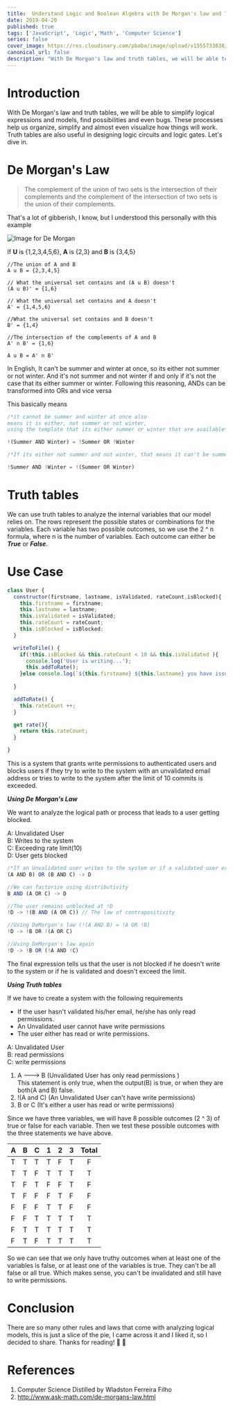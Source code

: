 ```yaml
---
title:  Understand Logic and Boolean Algebra with De Morgan's law and Truth tables 
date: 2019-04-20
published: true
tags: ['JavaScript', 'Logic','Math', 'Computer Science']
series: false
cover_image: https://res.cloudinary.com/pbaba/image/upload/v1555733838/set_m4qev9.jpg
canonical_url: false
description: "With De Morgan's law and truth tables, we will be able to simplify logical expressions and models, find possibilities and even bugs. These processes help us organize, ..."
---
```


# Introduction 
With De Morgan's law and truth tables, we will be able to simplify logical expressions and models, find possibilities and even bugs. These processes help us organize, simplify and almost even visualize how things will work. Truth tables are also useful in designing logic circuits and logic gates. Let's dive in.

# De Morgan's Law 

> The complement of the union of two sets is the intersection of their complements and the complement of the intersection of two sets is the union of their complements.

That's a lot of gibberish, I know, but I understood this personally with this example

![Image for De Morgan](https://res.cloudinary.com/pbaba/image/upload/v1555733838/set_m4qev9.jpg)

If **U** is {1,2,3,4,5,6}, **A** is {2,3} and **B** is {3,4,5}
```
//The union of A and B
A u B = {2,3,4,5}

// What the universal set contains and (A u B) doesn't
(A u B)' = {1,6}

// What the universal set contains and A doesn't
A' = {1,4,5,6} 

//What the universal set contains and B doesn't
B' = {1,4}

//The intersection of the complements of A and B
A' n B' = {1,6} 

A u B = A' n B'
```

In English, It can't be summer and winter at once, so its either not summer or not winter. And it's not summer and not winter if and only if it's not the case that its either summer or winter. Following this reasoning, ANDs can be transformed into ORs and vice versa

This basically means
```js
/*it cannot be summer and winter at once also 
means it is either, not summer or not winter, 
using the template that its either summer or winter that are available*/

!(Summer AND Winter) = !Summer OR !Winter

/*If its either not summer and not winter, that means it can't be summer or winter*/

!Summer AND !Winter = !(Summer OR Winter)
```

# Truth tables 
We can use truth tables to analyze the internal variables that our model relies on. The rows represent the possible states or combinations for the variables. Each variable has two possible outcomes, so we use the 2 ^ n formula, where n is the number of variables. Each outcome can either be ***True*** or ***False***.

# Use Case 

```js
class User {
  constructor(firstname, lastname, isValidated, rateCount,isBlocked){
    this.firstname = firstname;
    this.lastname = lastname;
    this.isValidated = isValidated;
    this.rateCount = rateCount;
    this.isBlocked = isBlocked;
  }

  writeToFile() {
    if(!this.isBlocked && this.rateCount < 10 && this.isValidated ){
      console.log('User is writing...');
      this.addToRate();
    }else console.log(`${this.firstname} ${this.lastname} you have issues`)
   
  }

  addToRate() {
    this.rateCount ++;
  }

  get rate(){
    return this.rateCount;
  }

}
```
This is a system that grants write permissions to authenticated users and blocks users if they try to write to the system with an unvalidated email address or tries to write to the system after the limit of 10 commits is exceeded.

***Using De Morgan's Law***

We want to analyze the logical path or process that leads to a user getting blocked.

A: Unvalidated User <br>
B: Writes to the system <br />
C: Exceeding rate limit(10) <br/>
D: User gets blocked <br />

```js
/*If an Unvalidated user writes to the system or if a validated user exceeds the limit, the user gets blocked.*/
(A AND B) OR (B AND C) -> D

//We can factorize using distributivity
B AND (A OR C) -> D

//The user remains unblocked at !D
!D -> !(B AND (A OR C)) // The law of contrapositivity

//Using DeMorgan's law (!(A AND B) = !A OR !B)
!D -> !B OR !(A OR C)

//Using DeMorgan's law again
!D -> !B OR (!A AND !C)

```
The final expression tells us that the user is not blocked if he doesn't write to the system or if he is validated and doesn't exceed the limit. 

***Using Truth tables***

If we have to create a system with the following requirements

* If the user hasn't validated his/her email, he/she has only read permissions.
* An Unvalidated user cannot have write permissions
* The user either has read or write permissions.

A: Unvalidated User <br>
B: read permissions <br>
C: write permissions <br>

1. A ---> B (Unvalidated User has only read permissions ) <br>
This statement is only true, when the output(B) is true, or when they are both(A and B) false.
2. !(A and C) (An Unvalidated User can't have write permissions)
3. B or C (It's either a user has read or write permissions)

Since we have three variables, we will have 8 possible outcomes (2 ^ 3) of true or false for each variable. Then we test these possible outcomes with the three statements we have above.

| A  | B   | C  |  1 |  2   |  3  | Total  |
|--- |---  | ---| ---| ---- | ----| :-----:|
| T  |  T  | T  | T  |  F   |  T  |    F   |
| T  |  T  | F  | T  |  T   |  T  |    T   |
| T  | F   | T  | F  |  F   |  T  |    F   |
| T  | F   | F  | F  |  T   |  F  |    F   |
| F  | F   | F  | T  |  T   |  F  |    F   |
| F  | F   | T  | T  |  T   |  T  |    T   |
| F  | T   | T  | T  |  T   |  T  |    T   |
| F  | T   | F  | T  |  T   |  T  |    T   |

So we can see that we only have truthy outcomes when at least one of the variables is false, or at least one of the variables is true. They can't be all false or all true. Which makes sense, you can't be invalidated and still have to write permissions.

# Conclusion
There are so many other rules and laws that come with analyzing logical models, this is just a slice of the pie, I came across it and I liked it, so I decided to share. Thanks for reading! 🌹 🌹

# References
1. Computer Science Distilled by Wladston Ferreira Filho 
2. http://www.ask-math.com/de-morgans-law.html